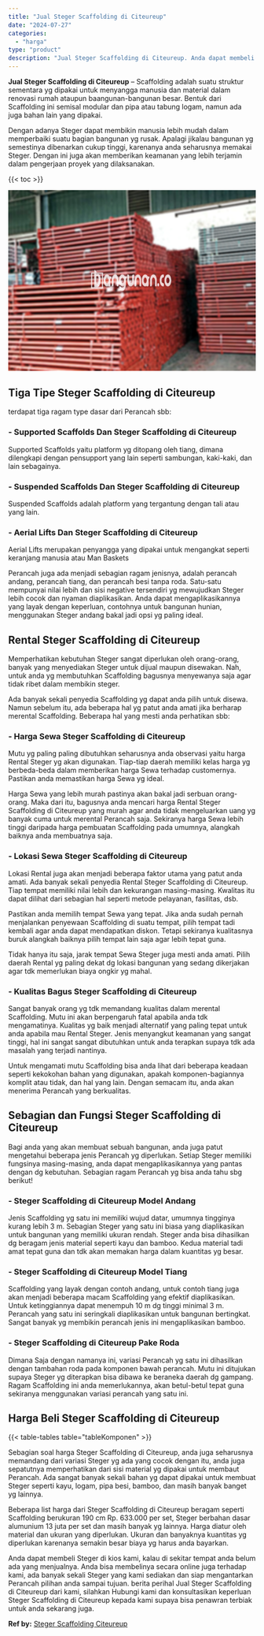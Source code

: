 ```yaml
---
title: "Jual Steger Scaffolding di Citeureup"
date: "2024-07-27"
categories: 
  - "harga"
type: "product"
description: "Jual Steger Scaffolding di Citeureup. Anda dapat membeli Steger di kios kami, kalau di sekitar tempat anda belum ada yang menjualnya. Anda bisa membelinya se..."
---
```


**Jual Steger Scaffolding di Citeureup** – Scaffolding adalah suatu struktur sementara yg dipakai untuk menyangga manusia dan material dalam renovasi rumah ataupun baangunan-bangunan besar. Bentuk dari Scaffolding ini semisal modular dan pipa atau tabung logam, namun ada juga bahan lain yang dipakai.

Dengan adanya Steger dapat membikin manusia lebih mudah dalam memperbaiki suatu bagian bangunan yg rusak. Apalagi jikalau bangunan yg semestinya dibenarkan cukup tinggi, karenanya anda seharusnya memakai Steger. Dengan ini juga akan memberikan keamanan yang lebih terjamin dalam pengerjaan proyek yang dilaksanakan.

{{< toc >}}

![Jual Steger Scaffolding di Citeureup](/images/sewa-scaffolding-steger-02.png)

## Tiga Tipe Steger Scaffolding di Citeureup

terdapat tiga ragam type dasar dari Perancah sbb:

### \- Supported Scaffolds Dan Steger Scaffolding di Citeureup

Supported Scaffolds yaitu platform yg ditopang oleh tiang, dimana dilengkapi dengan pensupport yang lain seperti sambungan, kaki-kaki, dan lain sebagainya.

### \- Suspended Scaffolds Dan Steger Scaffolding di Citeureup

Suspended Scaffolds adalah platform yang tergantung dengan tali atau yang lain.

### \- Aerial Lifts Dan Steger Scaffolding di Citeureup

Aerial Lifts merupakan penyangga yang dipakai untuk mengangkat seperti keranjang manusia atau Man Baskets

Perancah juga ada menjadi sebagian ragam jenisnya, adalah perancah andang, perancah tiang, dan perancah besi tanpa roda. Satu-satu mempunyai nilai lebih dan sisi negative tersendiri yg mewujudkan Steger lebih cocok dan nyaman diaplikasikan. Anda dapat mengaplikasikannya yang layak dengan keperluan, contohnya untuk bangunan hunian, menggunakan Steger andang bakal jadi opsi yg paling ideal.

## Rental Steger Scaffolding di Citeureup

Memperhatikan kebutuhan Steger sangat diperlukan oleh orang-orang, banyak yang menyediakan Steger untuk dijual maupun disewakan. Nah, untuk anda yg membutuhkan Scaffolding bagusnya menyewanya saja agar tidak ribet dalam membikin steger.

Ada banyak sekali penyedia Scaffolding yg dapat anda pilih untuk disewa. Namun sebelum itu, ada beberapa hal yg patut anda amati jika berharap merental Scaffolding. Beberapa hal yang mesti anda perhatikan sbb:

### \- Harga Sewa Steger Scaffolding di Citeureup

Mutu yg paling paling dibutuhkan seharusnya anda observasi yaitu harga Rental Steger yg akan digunakan. Tiap-tiap daerah memiliki kelas harga yg berbeda-beda dalam memberikan harga Sewa terhadap customernya. Pastikan anda memastikan harga Sewa yg ideal.

Harga Sewa yang lebih murah pastinya akan bakal jadi serbuan orang-orang. Maka dari itu, bagusnya anda mencari harga Rental Steger Scaffolding di Citeureup yang murah agar anda tidak mengeluarkan uang yg banyak cuma untuk merental Perancah saja. Sekiranya harga Sewa lebih tinggi daripada harga pembuatan Scaffolding pada umumnya, alangkah baiknya anda membuatnya saja.

### \- Lokasi Sewa Steger Scaffolding di Citeureup

Lokasi Rental juga akan menjadi beberapa faktor utama yang patut anda amati. Ada banyak sekali penyedia Rental Steger Scaffolding di Citeureup. Tiap tempat memiliki nilai lebih dan kekurangan masing-masing. Kwalitas itu dapat dilihat dari sebagian hal seperti metode pelayanan, fasilitas, dsb.

Pastikan anda memilih tempat Sewa yang tepat. Jika anda sudah pernah menjalankan penyewaan Scaffolding di suatu tempat, pilih tempat tadi kembali agar anda dapat mendapatkan diskon. Tetapi sekiranya kualitasnya buruk alangkah baiknya pilih tempat lain saja agar lebih tepat guna.

Tidak hanya itu saja, jarak tempat Sewa Steger juga mesti anda amati. Pilih daerah Rental yg paling dekat dg lokasi bangunan yang sedang dikerjakan agar tdk memerlukan biaya ongkir yg mahal.

### \- Kualitas Bagus Steger Scaffolding di Citeureup

Sangat banyak orang yg tdk memandang kualitas dalam merental Scaffolding. Mutu ini akan berpengaruh fatal apabila anda tdk mengamatinya. Kualitas yg baik menjadi alternatif yang paling tepat untuk anda apabila mau Rental Steger. Jenis menyangkut keamanan yang sangat tinggi, hal ini sangat sangat dibutuhkan untuk anda terapkan supaya tdk ada masalah yang terjadi nantinya.

Untuk mengamati mutu Scaffolding bisa anda lihat dari beberapa keadaan seperti kekokohan bahan yang digunakan, apakah komponen-bagiannya komplit atau tidak, dan hal yang lain. Dengan semacam itu, anda akan menerima Perancah yang berkualitas.

## Sebagian dan Fungsi Steger Scaffolding di Citeureup

Bagi anda yang akan membuat sebuah bangunan, anda juga patut mengetahui beberapa jenis Perancah yg diperlukan. Setiap Steger memiliki fungsinya masing-masing, anda dapat mengaplikasikannya yang pantas dengan dg kebutuhan. Sebagian ragam Perancah yg bisa anda tahu sbg berikut!

### \- Steger Scaffolding di Citeureup Model Andang

Jenis Scaffolding yg satu ini memiliki wujud datar, umumnya tingginya kurang lebih 3 m. Sebagian Steger yang satu ini biasa yang diaplikasikan untuk bangunan yang memiliki ukuran rendah. Steger anda bisa dihasilkan dg beragam jenis material seperti kayu dan bamboo. Kedua material tadi amat tepat guna dan tdk akan memakan harga dalam kuantitas yg besar.

### \- Steger Scaffolding di Citeureup Model Tiang

Scaffolding yang layak dengan contoh andang, untuk contoh tiang juga akan menjadi beberapa macam Scaffolding yang efektif diaplikasikan. Untuk ketinggiannya dapat menempuh 10 m dg tinggi minimal 3 m. Perancah yang satu ini seringkali diaplikasikan untuk bangunan bertingkat. Sangat banyak yg membikin perancah jenis ini mengaplikasikan bamboo.

### \- Steger Scaffolding di Citeureup Pake Roda

Dimana Saja dengan namanya ini, variasi Perancah yg satu ini dihasilkan dengan tambahan roda pada komponen bawah perancah. Mutu ini ditujukan supaya Steger yg diterapkan bisa dibawa ke beraneka daerah dg gampang. Ragam Scaffolding ini anda memerlukannya, akan betul-betul tepat guna sekiranya menggunakan variasi perancah yang satu ini.

## Harga Beli Steger Scaffolding di Citeureup

{{< table-tables table="tableKomponen" >}}

Sebagian soal harga Steger Scaffolding di Citeureup, anda juga seharusnya memandang dari variasi Steger yg ada yang cocok dengan itu, anda juga sepatutnya memperhatikan dari sisi material yg dipakai untuk membaut Perancah. Ada sangat banyak sekali bahan yg dapat dipakai untuk membuat Steger seperti kayu, logam, pipa besi, bamboo, dan masih banyak banget yg lainnya.

Beberapa list harga dari Steger Scaffolding di Citeureup beragam seperti Scaffolding berukuran 190 cm Rp. 633.000 per set, Steger berbahan dasar alumunium 13 juta per set dan masih banyak yg lainnya. Harga diatur oleh material dan ukuran yang diperlukan. Ukuran dan banyaknya kuantitas yg diperlukan karenanya semakin besar biaya yg harus anda bayarkan.

Anda dapat membeli Steger di kios kami, kalau di sekitar tempat anda belum ada yang menjualnya. Anda bisa membelinya secara online juga terhadap kami, ada banyak sekali Steger yang kami sediakan dan siap mengantarkan Perancah pilihan anda sampai tujuan. berita perihal Jual Steger Scaffolding di Citeureup dari kami, silahkan Hubungi kami dan konsultasikan keperluan Steger Scaffolding di Citeureup kepada kami supaya bisa penawran terbiak untuk anda sekarang juga.

**Ref by:** [Steger Scaffolding Citeureup](https://id.wikipedia.org/wiki/Steger)
